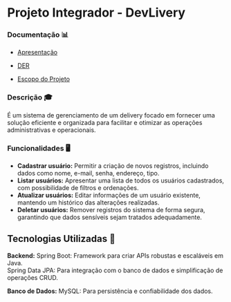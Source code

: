 # Projeto Integrador - DevLivery

### Documentação 📊

- [Apresentação](https://github.com/Projeto-Integrador-Grupo-05/devlivery/blob/main/Docs/DevLivery.pdf)

- [DER]()

- [Escopo do Projeto](https://github.com/Projeto-Integrador-Grupo-05/devlivery/blob/main/Docs/Escopo%20do%20Projeto%20Devlivery.pdf)

### Descrição 🎓

É um sistema de gerenciamento de um delivery focado em fornecer uma solução
eficiente e organizada para facilitar e otimizar as operações administrativas e
operacionais. 

### Funcionalidades 🖥

- **Cadastrar usuário:** Permitir a criação de novos registros, incluindo dados como nome, e-mail, senha, endereço, tipo.
- **Listar usuários:** Apresentar uma lista de todos os usuários cadastrados, com possibilidade de filtros e ordenações.
- **Atualizar usuários:** Editar informações de um usuário existente, mantendo um histórico das alterações realizadas.
- **Deletar usuários:** Remover registros do sistema de forma segura, garantindo que dados sensíveis sejam tratados adequadamente.

## Tecnologias Utilizadas 🔧

**Backend:**
Spring Boot: Framework para criar APIs robustas e escaláveis em Java. </br>
Spring Data JPA: Para integração com o banco de dados e simplificação de operações CRUD. </br>

**Banco de Dados:** MySQL: Para persistência e confiabilidade dos dados.
